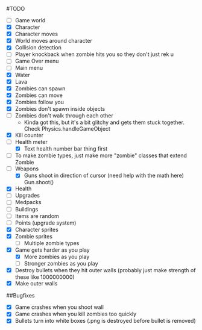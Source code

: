 #TODO
- [ ] Game world
- [x] Character
- [x] Character moves
- [x] World moves around character
- [x] Collision detection
- [ ] Player knockback when zombie hits you so they don't just rek u
- [ ] Game Over menu
- [ ] Main menu
- [x] Water
- [x] Lava
- [x] Zombies can spawn
- [x] Zombies can move
- [x] Zombies follow you
- [x] Zombies don't spawn inside objects
- [ ] Zombies don't walk through each other
    - Kinda got this, but it's a bit glitchy and gets them stuck together. Check Physics.handleGameObject
- [x] Kill counter
- [ ] Health meter
    - [x] Text health number bar thing first
- [ ] To make zombie types, just make more "zombie" classes that extend Zombie
- [ ] Weapons
    - [x] Guns shoot in direction of cursor (need help with the math here) Gun.shoot()
- [x] Health
- [ ] Upgrades
- [ ] Medpacks
- [ ] Buildings
- [ ] Items are random
- [ ] Points (upgrade system)
- [x] Character sprites
- [x] Zombie sprites
    - [ ] Multiple zombie types
- [x] Game gets harder as you play
    - [x] More zombies as you play
    - [ ] Stronger zombies as you play
- [x] Destroy bullets when they hit outer walls (probably just make strength of these like 1000000000)
- [x] Make outer walls

##Bugfixes
- [x] Game crashes when you shoot wall
- [x] Game crashes when you kill zombies too quickly
- [x] Bullets turn into white boxes (.png is destroyed before bullet is removed)